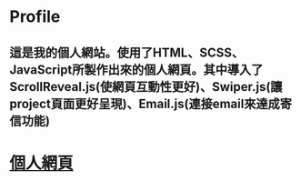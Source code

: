 # Profile
這是我的個人網站。使用了HTML、SCSS、JavaScript所製作出來的個人網頁。其中導入了ScrollReveal.js(使網頁互動性更好)、Swiper.js(讓project頁面更好呈現)、Email.js(連接email來達成寄信功能)
-
# [個人網頁](https://albertprofile.netlify.app/)
